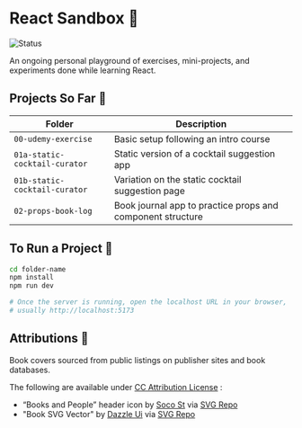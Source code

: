 # React Sandbox 🧪
![Status](https://img.shields.io/badge/status-in--development-yellow)

An ongoing personal playground of exercises, mini-projects, and experiments
done while
learning React.

## Projects So Far 📌

| Folder                        | Description                                                |
|-------------------------------|------------------------------------------------------------|
| `00-udemy-exercise`           | Basic setup following an intro course                      |
| `01a-static-cocktail-curator` | Static version of a cocktail suggestion app                |
| `01b-static-cocktail-curator` | Variation on the static cocktail suggestion page           |
| `02-props-book-log`           | Book journal app to practice props and component structure |

## To Run a Project 🚀

```bash
cd folder-name
npm install
npm run dev

# Once the server is running, open the localhost URL in your browser, 
# usually http://localhost:5173
```

## Attributions 🎨

Book covers sourced from public listings on publisher sites and book databases.

The following are available
under [CC Attribution License](https://creativecommons.org/licenses/by/4.0/) :

- “Books and People” header icon
  by [Soco St](https://soco-st.com/?ref=svgrepo.com)
  via [SVG Repo](https://www.svgrepo.com/)
- "Book SVG Vector"
  by [Dazzle Ui](https://dazzleui.gumroad.com/l/dazzleiconsfree?ref=svgrepo.com)
  via [SVG Repo](https://www.svgrepo.com/)